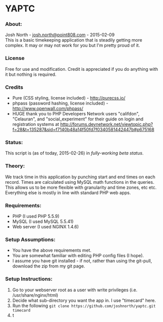 # YAPTC #
### About: ###
Josh North - josh.north@point808.com - 2015-02-09  
This is a basic timekeeping application that is steadily getting more complex.  It may or may not work for you but I'm pretty proud of it.  

### License ###
Free for use and modification.  Credit is appreciated if you do anything with it but nothing is required.  

### Credits ###
* Pure (CSS styling, license included) - http://purecss.io/  
* phpass (password hashing, license included) - http://www.openwall.com/phpass/  
* HUGE thank you to PHP Developers Network users "califdon", "Celauran", and "social_experiment" for their guide on login and registration systems at http://forums.devnetwork.net/viewtopic.php?f=28&t=135287&sid=f7140b48a14f50fd7f0340581442447b#p675168  

### Status: ###
This script is (as of today, 2015-02-26) in *fully-working beta status*.  

### Theory: ###
We track time in this application by punching start and end times on each record.  Times are calculated using MySQL math functions in the queries.  This allows us to be more flexible with granularity and time zones, etc etc.  Everything else is mostly in line with standard PHP web apps.  

### Requirements: ###
* PHP (I used PHP 5.5.9)  
* MySQL (I used MySQL 5.5.41)  
* Web server (I used NGINX 1.4.6)  

### Setup Assumptions: ###
* You have the above requirements met.  
* You are somewhat familiar with editing PHP config files (I hope).  
* I assume you have git installed - if not, rather than using the git-pull, download the zip from my git page.  

### Setup Instructions: ###
1. Go to your webserver root as a user with write privileges (i.e. /usr/share/nginx/html)  
2. Decide what sub-directory you want the app in.  I use "timecard" here.  
3. Run the following `git clone https://github.com/joshnorth/yaptc.git timecard`  
4. t
